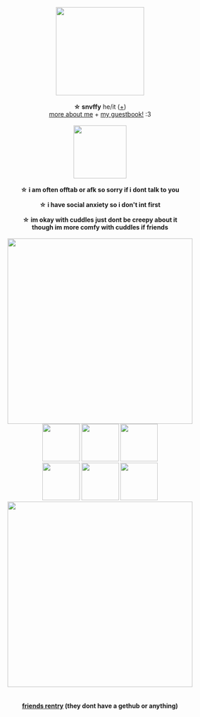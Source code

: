 <p align="center">
<img src="https://64.media.tumblr.com/5f05fdd96ecfb49367c8b0a79d7a4591/b148a33fe2491a1a-e1/s640x960/37193d6dc31304fb2b8046c89b26ff403d10e862.gifv" width="200px">
<br><br><b>☆ snvffy</b> he/it  (<a href="https://pronouns.cc/@snvffy">+</a>) 
<br><a href="https://snvffy.straw.page/">more about me</a> + <a href="https://snvffy.123guestbook.com/">my guestbook!</a> :3<br><br>
  <img src="https://media1.tenor.com/m/T11dAwH8tHAAAAAC/the-nightly-manor-nightly-manor.gif" width="120px">
<br><br><b>☆ i am often offtab or afk so sorry if i dont talk to you
<br><br><b>☆ i have social anxiety so i don't int first
<br><br>☆ im okay with cuddles just dont be creepy about it
<br><b> though im more comfy with cuddles if friends </b>
<br><br><img src="https://64.media.tumblr.com/278614d707998059bb88677e3c869a7d/0674da4d685d3dc2-39/s1280x1920/f42f384fd3c93e44aacfdc4c0072c1aeb3e8e6fe.gifv" width="420px">
  <br><img src="https://64.media.tumblr.com/e8440456acb50b507028b6378eeb6187/0a844093c4702aee-c0/s100x200/0cd31e85d122ef0197a3cd59e266b94fb3401725.gifv" width="85px"> <img src="https://64.media.tumblr.com/ca18a4757a14671c08a2caf56556b3af/64fd72d872061a87-f2/s250x400/0b06d32bff9a95dbef4010376839c85bd2934a27.gifv" width="85px"> <img src="https://64.media.tumblr.com/e328ee0f3f80c5d6596378979e7f7988/b3d83bbf44993478-7f/s100x200/4c8aafca73e51867644cf0ffd5b3e0d84797a320.pnj" width="85px"> 
  <br><img src="https://64.media.tumblr.com/4b3274bae24ad6c6a5cc48032a9b64d8/64fd72d872061a87-76/s250x400/0a1bc783e93b4b75e178b385a674f9e2d3ce6335.gifv" width="85px"> <img src="https://64.media.tumblr.com/197e2b2b52919a6c0f2ac71c9cf01902/5e763f6fc9747e69-b0/s100x200/2e5704afbccf03c507d76d0589dadd324230bb1d.pnj" width="85px"> <img src="https://64.media.tumblr.com/5f7baf5b8c8170d3fb00ed5907a7610b/91bb6b623c07e82c-cd/s100x200/9f61682804c1c42d315edf9931dfe848a0469287.gifv" width="85px">
<br><img src="https://64.media.tumblr.com/8c372898bf9f54736117db8af6f76d0b/0674da4d685d3dc2-54/s1280x1920/5d4f83094f32954ccdedd7e97d1d5a3be7e9fa18.gifv" width="420px">
<br>
<br>
<br><a href="https://rentry.co/someonessystem">friends rentry</a> (they dont have a gethub or anything)
